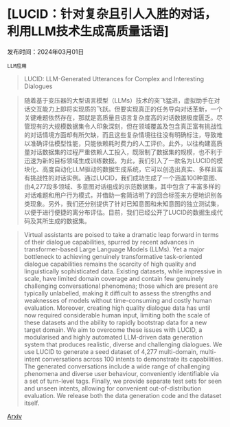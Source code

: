 # [LUCID：针对复杂且引人入胜的对话，利用LLM技术生成高质量话语]

发布时间：2024年03月01日

`LLM应用`

> LUCID: LLM-Generated Utterances for Complex and Interesting Dialogues

> 随着基于变压器的大型语言模型（LLMs）技术的突飞猛进，虚拟助手在对话交互能力上即将实现质的飞跃。但要实现真正的任务导向对话革新，一个关键难题依然存在，那就是高质量且语言复杂度高的对话数据极度匮乏。尽管现有的大规模数据集令人印象深刻，但在领域覆盖及包含真正富有挑战性的对话情境方面却有所欠缺，而且这些复杂情境往往没有明确标注，导致难以准确评估模型性能，只能依赖耗时费力的人工评价。此外，以往构建高质量对话数据集的过程严重依赖人工投入，既限制了数据集的规模，也不利于迅速为新的目标领域生成训练数据。为此，我们引入了一款名为LUCID的模块化、高度自动化LLM驱动的数据生成系统，它可以创造出真实、多样且富有挑战性的对话实例。通过LUCID，我们成功生成了一个涵盖100种意图、由4,277段多领域、多意图对话组成的示范数据集，其中包含了丰富多样的对话难题和用户行为模式，并借助一套简洁明了的回合标签来方便地识别各类现象。另外，我们还分别提供了针对已知意图和未知意图的独立测试集，以便于进行便捷的离分布评估。目前，我们已经公开了LUCID的数据生成代码及其所生成的数据集。

> Virtual assistants are poised to take a dramatic leap forward in terms of their dialogue capabilities, spurred by recent advances in transformer-based Large Language Models (LLMs). Yet a major bottleneck to achieving genuinely transformative task-oriented dialogue capabilities remains the scarcity of high quality and linguistically sophisticated data. Existing datasets, while impressive in scale, have limited domain coverage and contain few genuinely challenging conversational phenomena; those which are present are typically unlabelled, making it difficult to assess the strengths and weaknesses of models without time-consuming and costly human evaluation. Moreover, creating high quality dialogue data has until now required considerable human input, limiting both the scale of these datasets and the ability to rapidly bootstrap data for a new target domain. We aim to overcome these issues with LUCID, a modularised and highly automated LLM-driven data generation system that produces realistic, diverse and challenging dialogues. We use LUCID to generate a seed dataset of 4,277 multi-domain, multi-intent conversations across 100 intents to demonstrate its capabilities. The generated conversations include a wide range of challenging phenomena and diverse user behaviour, conveniently identifiable via a set of turn-level tags. Finally, we provide separate test sets for seen and unseen intents, allowing for convenient out-of-distribution evaluation. We release both the data generation code and the dataset itself.

[Arxiv](https://arxiv.org/abs/2403.00462)